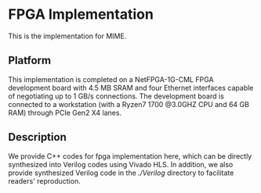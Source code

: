 # FPGA Implementation

This is the implementation for MIME.

## Platform

This implementation is completed on a NetFPGA-1G-CML FPGA development board with 4.5 MB SRAM and four Ethernet interfaces capable of negotiating up to 1 GB/s connections. The development board is connected to a workstation (with a Ryzen7 1700 @3.0GHZ CPU and 64 GB RAM) through PCIe Gen2 X4 lanes. 

## Description

We provide C++ codes for fpga implementation here, which can be directly synthesized into Verilog codes using Vivado HLS. In addition, we also provide synthesized Verilog code in the *./Verilog* directory to facilitate readers' reproduction.
